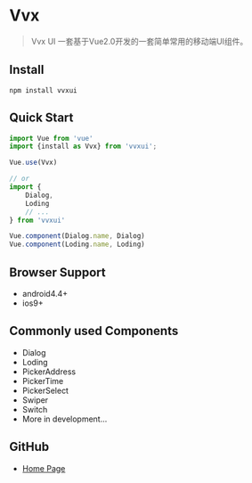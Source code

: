 # Vvx

> Vvx UI 一套基于Vue2.0开发的一套简单常用的移动端UI组件。

## Install

```shell
npm install vvxui
```
## Quick Start
``` javascript
import Vue from 'vue'
import {install as Vvx} from 'vvxui';

Vue.use(Vvx)

// or
import {
  	Dialog,
  	Loding
  	// ...
} from 'vvxui'

Vue.component(Dialog.name, Dialog)
Vue.component(Loding.name, Loding)
```

## Browser Support
* android4.4+
* ios9+

## Commonly used Components
- Dialog
- Loding
- PickerAddress
- PickerTime
- PickerSelect
- Swiper
- Switch
- More in development...

## GitHub
- [Home Page](https://github.com/yb707893334/Vvx)
